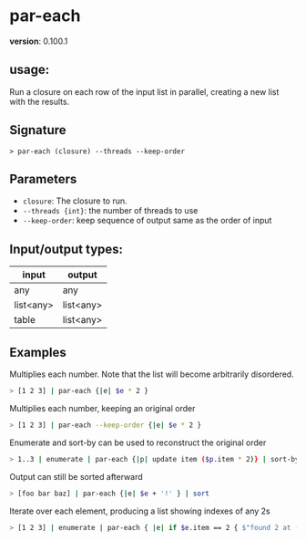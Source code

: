 # par-each

**version**: 0.100.1

## **usage**:

Run a closure on each row of the input list in parallel, creating a new list with the results.

## Signature

`> par-each (closure) --threads --keep-order`

## Parameters

- `closure`: The closure to run.
- `--threads {int}`: the number of threads to use
- `--keep-order`: keep sequence of output same as the order of input

## Input/output types:

| input       | output      |
| ----------- | ----------- |
| any         | any         |
| list\<any\> | list\<any\> |
| table       | list\<any\> |

## Examples

Multiplies each number. Note that the list will become arbitrarily disordered.

```bash
> [1 2 3] | par-each {|e| $e * 2 }
```

Multiplies each number, keeping an original order

```bash
> [1 2 3] | par-each --keep-order {|e| $e * 2 }
```

Enumerate and sort-by can be used to reconstruct the original order

```bash
> 1..3 | enumerate | par-each {|p| update item ($p.item * 2)} | sort-by item | get item
```

Output can still be sorted afterward

```bash
> [foo bar baz] | par-each {|e| $e + '!' } | sort
```

Iterate over each element, producing a list showing indexes of any 2s

```bash
> [1 2 3] | enumerate | par-each { |e| if $e.item == 2 { $"found 2 at ($e.index)!"} }
```
